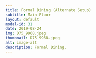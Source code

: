 ```yaml
---
title: Formal Dining (Alternate Setup)
subtitle: Main Floor
layout: default
modal-id: 31
date: 2019-08-24
img: D75_9968.jpeg
thumbnail: D75_9968.jpeg
alt: image-alt
description: Formal Dining.
---
```

